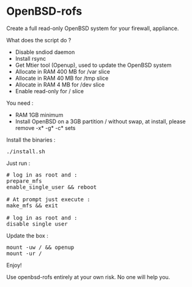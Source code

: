 # OpenBSD-rofs
Create a full read-only OpenBSD system for your firewall, appliance.

What does the script do ?
- Disable sndiod daemon
- Install rsync
- Get Mtier tool (Openup), used to update the OpenBSD system
- Allocate in RAM 400 MB for /var slice
- Allocate in RAM 40 MB for /tmp slice
- Allocate in RAM 4 MB for /dev slice
- Enable read-only for / slice

You need :
- RAM 1GB minimum
- Install OpenBSD on a 3GB partition / without swap, at install, please remove -x* -g* -c* sets

Install the binaries :
<pre>
./install.sh
</pre>

Just run :
<pre>
# log in as root and :
prepare_mfs
enable_single_user && reboot

# At prompt just execute :
make_mfs && exit

# log in as root and :
disable_single_user
</pre>

Update the box :
<pre>
mount -uw / && openup
mount -ur /
</pre>

Enjoy!

Use openbsd-rofs entirely at your own risk. No one will help you.
